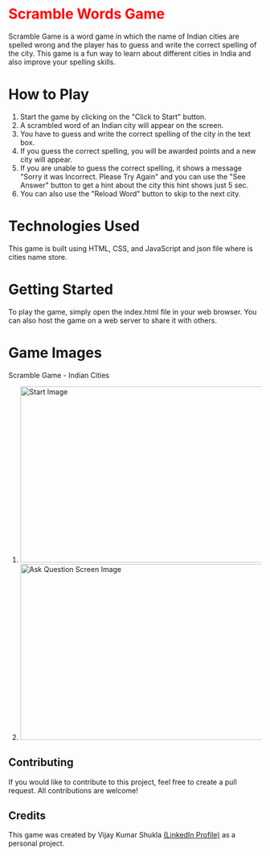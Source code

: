 <h1 style="Color:red;">Scramble Words Game</h1>


Scramble Game is a word game in which the name of Indian cities are spelled wrong and the player has to guess and write the correct spelling of the city. This game is a fun way to learn about different cities in India and also improve your spelling skills.

<h1>How to Play</h1>
<ol>
<li>Start the game by clicking on the "Click to Start" button.</li>
<li>A scrambled word of an Indian city will appear on the screen.</li>
<li>You have to guess and write the correct spelling of the city in the text box.</li>
<li>If you guess the correct spelling, you will be awarded points and a new city will appear.</li>
<li>If you are unable to guess the correct spelling, it shows a message "Sorry it was Incorrect. Please Try Again" and you can use the "See Answer" button to get a hint about the city this hint shows just 5 sec.</li>
<li>You can also use the "Reload Word" button to skip to the next city.</li>
</ol>
<h1>Technologies Used</h1>
This game is built using HTML, CSS, and JavaScript and json file where is cities name store.

<h1>Getting Started</h1>
To play the game, simply open the index.html file in your web browser. You can also host the game on a web server to share it with others.

<h1>Game Images</h1>
Scramble Game - Indian Cities
<ol>
<li><img src="https://user-images.githubusercontent.com/130553961/231459233-b49f4f91-8b30-490d-9d3e-1262faef8f40.png" alt="Start Image" height="350" width="500" /></li>
<li><img src="https://user-images.githubusercontent.com/130553961/231462429-b0989364-d45e-479a-9537-65a7c8abc77d.png" alt="Ask Question Screen Image" height="350" width="500"/></li>
</ol>
<h2>Contributing</h2>
If you would like to contribute to this project, feel free to create a pull request. All contributions are welcome!
<h2>Credits</h2>
This game was created by Vijay Kumar Shukla <a href="https://in.linkedin.com/in/vijay-kr-shukla-4961575a">(LinkedIn Profile)</a> as a personal project.

